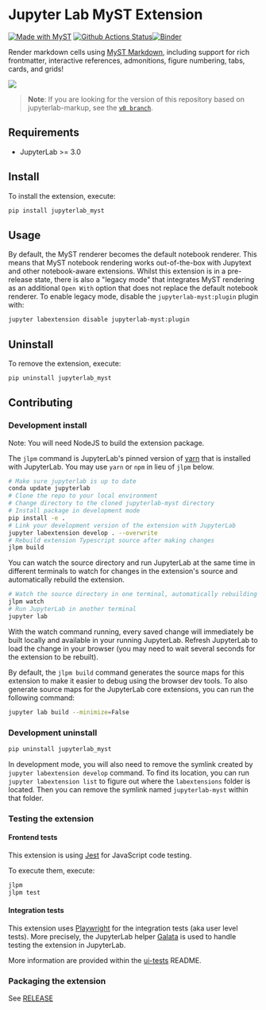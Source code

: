 # Jupyter Lab MyST Extension

[![Made with MyST](https://img.shields.io/badge/made%20with-myst-orange)](https://myst-tools.org)
[![Github Actions Status](https://github.com/executablebooks/jupyterlab-myst/workflows/Build/badge.svg)](https://github.com/executablebooks/jupyterlab-myst/actions/workflows/build.yml)[![Binder](https://mybinder.org/badge_logo.svg)](https://mybinder.org/v2/gh/executablebooks/jupyterlab-myst/main?urlpath=lab)

Render markdown cells using [MyST Markdown](https://myst-tools.org/), including support for rich frontmatter, interactive references, admonitions, figure numbering, tabs, cards, and grids!

![](./images/walkthrough.gif)

> **Note**: If you are looking for the version of this repository based on jupyterlab-markup,
> see the [`v0 branch`](https://github.com/executablebooks/jupyterlab-myst/tree/v0).

## Requirements

- JupyterLab >= 3.0

## Install

To install the extension, execute:

```bash
pip install jupyterlab_myst
```

## Usage

By default, the MyST renderer becomes the default notebook renderer. This means that MyST notebook rendering works out-of-the-box with Jupytext and other notebook-aware extensions. Whilst this extension is in a pre-release state, there is also a "legacy mode" that integrates MyST rendering as an additional `Open With` option that does not replace the default notebook renderer. To enable legacy mode, disable the `jupyterlab-myst:plugin` plugin with:

```bash
jupyter labextension disable jupyterlab-myst:plugin
```

## Uninstall

To remove the extension, execute:

```bash
pip uninstall jupyterlab_myst
```

## Contributing

### Development install

Note: You will need NodeJS to build the extension package.

The `jlpm` command is JupyterLab's pinned version of
[yarn](https://yarnpkg.com/) that is installed with JupyterLab. You may use
`yarn` or `npm` in lieu of `jlpm` below.

```bash
# Make sure jupyterlab is up to date
conda update jupyterlab
# Clone the repo to your local environment
# Change directory to the cloned jupyterlab-myst directory
# Install package in development mode
pip install -e .
# Link your development version of the extension with JupyterLab
jupyter labextension develop . --overwrite
# Rebuild extension Typescript source after making changes
jlpm build
```

You can watch the source directory and run JupyterLab at the same time in different terminals to watch for changes in the extension's source and automatically rebuild the extension.

```bash
# Watch the source directory in one terminal, automatically rebuilding when needed
jlpm watch
# Run JupyterLab in another terminal
jupyter lab
```

With the watch command running, every saved change will immediately be built locally and available in your running JupyterLab. Refresh JupyterLab to load the change in your browser (you may need to wait several seconds for the extension to be rebuilt).

By default, the `jlpm build` command generates the source maps for this extension to make it easier to debug using the browser dev tools. To also generate source maps for the JupyterLab core extensions, you can run the following command:

```bash
jupyter lab build --minimize=False
```

### Development uninstall

```bash
pip uninstall jupyterlab_myst
```

In development mode, you will also need to remove the symlink created by `jupyter labextension develop`
command. To find its location, you can run `jupyter labextension list` to figure out where the `labextensions`
folder is located. Then you can remove the symlink named `jupyterlab-myst` within that folder.

### Testing the extension

#### Frontend tests

This extension is using [Jest](https://jestjs.io/) for JavaScript code testing.

To execute them, execute:

```sh
jlpm
jlpm test
```

#### Integration tests

This extension uses [Playwright](https://playwright.dev/docs/intro) for the integration tests (aka user level tests).
More precisely, the JupyterLab helper [Galata](https://github.com/jupyterlab/jupyterlab/tree/master/galata) is used to handle testing the extension in JupyterLab.

More information are provided within the [ui-tests](./ui-tests/README.md) README.

### Packaging the extension

See [RELEASE](RELEASE.md)
